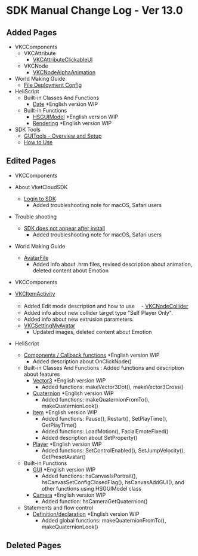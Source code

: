# SDK Manual Change Log - Ver 13.0

## Added Pages

- VKCComponents
  - VKCAttribute
    - [VKCAttributeClickableUI](https://vrhikky.github.io/VketCloudSDK_Documents/13.0/en/VKCComponents/VKCAttribute/VKCAttributeClickableUI.html)
  - VKCNode
    - [VKCNodeAlphaAnimation](https://vrhikky.github.io/VketCloudSDK_Documents/13.0/en/VKCComponents/VKCNode/VKCNodeAlphaAnimation.html)
- World Making Guide
  - [File Deployment Config](https://vrhikky.github.io/VketCloudSDK_Documents/13.0/en/WorldMakingGuide/FileDeploymentConfig.html)
- HeliScript
  - Built-in Classes And Functions
    - [Date](https://vrhikky.github.io/VketCloudSDK_Documents/13.0/en/hs/hs_class_date.html) *English version WIP
  - Built-in Functions
    - [HSGUIModel](https://vrhikky.github.io/VketCloudSDK_Documents/13.0/en/hs/hs_system_function_gui_HSGUIModel.html) *English version WIP
    - [Rendering](https://vrhikky.github.io/VketCloudSDK_Documents/13.0/en/hs/hs_system_function_rendering.html) *English version WIP
- SDK Tools
  - [GUITools - Overview and Setup](https://vrhikky.github.io/VketCloudSDK_Documents/13.0/en/GUITools/Setup.html)
  - [How to Use](https://vrhikky.github.io/VketCloudSDK_Documents/13.0/en/GUITools/HowToUse.html)

## Edited Pages

- VKCComponents

- About VketCloudSDK
  - [Login to SDK](https://vrhikky.github.io/VketCloudSDK_Documents/13.0/en/AboutVketCloudSDK/LoginSDK.html)
    - Added troubleshooting note for macOS, Safari users
- Trouble shooting
  - [SDK does not appear after install](https://vrhikky.github.io/VketCloudSDK_Documents/13.0/en/troubleshooting/InstallingDeeplink.html)
    - Added troubleshooting note for macOS, Safari users
- World Making Guide
  - [AvatarFile](https://vrhikky.github.io/VketCloudSDK_Documents/13.0/en/WorldMakingGuide/AvatarFile.html)
    - Added info about .hrm files, revised description about animation, deleted content about Emotion
- VKCComponents
 - [VKCItemActivity](https://vrhikky.github.io/VketCloudSDK_Documents/13.0/en/VKCComponents/VKCItemActivity.html)
    - Added Edit mode description and how to use
 　- [VKCNodeCollider](https://vrhikky.github.io/VketCloudSDK_Documents/13.0/en/VKCComponents/VKCNodeCollider.html)
    - Added info about new collider target type "Self Player Only".
    - Added info about new extrusion parameters.
   - [VKCSettingMyAvatar](https://vrhikky.github.io/VketCloudSDK_Documents/13.0/en/VketCloudSettings/MyAvatarSettings.html)
     - Updated images, deleted content about Emotion
- HeliScript
  - [Components / Callback functions](https://vrhikky.github.io/VketCloudSDK_Documents/13.0/en/hs/hs_component.html) *English version WIP
    - Added description about OnClickNode()
  - Built-in Classes And Functions : Added functions and description about features
    - [Vector3](https://vrhikky.github.io/VketCloudSDK_Documents/13.0/en/hs/hs_struct_vector3.html) *English version WIP
      - Added functions: makeVector3Dot(), makeVector3Cross()
    - [Quaternion](https://vrhikky.github.io/VketCloudSDK_Documents/13.0/en/hs/hs_struct_quaternion.html) *English version WIP
      - Added functions: makeQuaternionFromTo(), makeQuaternionLook()
    - [Item](https://vrhikky.github.io/VketCloudSDK_Documents/13.0/en/hs/hs_class_item.html) *English version WIP
      - Added functions: Pause(), Restart(), SetPlayTime(), GetPlayTime()
      - Added functions: LoadMotion(), FacialEmoteFixed()
      - Added description about SetProperty()
    - [Player](https://vrhikky.github.io/VketCloudSDK_Documents/13.0/en/hs/hs_class_player.html) *English version WIP
      - Added functions: SetControlEnabled(), SetJumpVelocity(), GetPresetAvatar()
  - Built-in Functions
    - [GUI](https://vrhikky.github.io/VketCloudSDK_Documents/13.0/en/hs/hs_system_function_gui.html) *English version WIP
      - Added functions: hsCanvasIsPortrait(), hsCanvasSetConfigClosedFlag(), hsCanvasAddGUI(), and other functions using HSGUIModel class
    - [Camera](https://vrhikky.github.io/VketCloudSDK_Documents/13.0/en/hs/hs_system_function_camera.html) *English version WIP
      - Added function: hsCameraGetQuaternion()
  - Statements and flow control
    - [Definition/declaration](https://vrhikky.github.io/VketCloudSDK_Documents/13.0/en/hs/hs_statement_def.html) *English version WIP
      - Added global functions: makeQuaternionFromTo(), makeQuaternionLook()

## Deleted Pages
